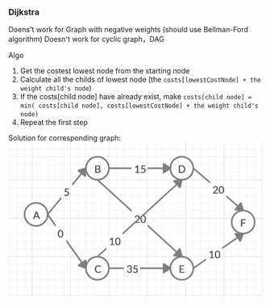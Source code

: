### Dijkstra

Doens't work for Graph with negative weights (should use Bellman-Ford algorithm)
Doesn't work for cyclic graph，DAG

Algo 

1. Get the costest lowest node from the starting node
2. Calculate all the childs of lowest node (the `costs[lowestCostNode] + the weight child's node`)
3. If the costs[child node] have already exist, make `costs[child node] = min( costs[child node], costs[lowestCostNode] + the weight child's node)`
4. Repeat the first step

Solution for corresponding graph: 
![alt text](https://github.com/fooxlj07/grokking-algorithms/blob/master/pictures/dijkstra.png?raw=true)